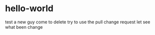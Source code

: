 # hello-world
test
a new guy come to delete
try to use the pull change request
let see what been change
